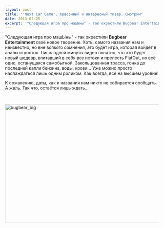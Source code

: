 ```yaml
---
layout: post
title: "'Next Car Game'. Красочный и интересный тизер. Смотрим"
date: 2013-02-25
excerpt: '"Следующая игра про машЫны" - так окрестили Bugbear Entertainment своё новое творение. Хоть, самого названия нам и неизвестно, но вне всякого сомнения, это будет игра, которая войдёт в аналы игростоя. Лишь одной минуты видео понятно, что это будет новый шедевр, впитавший в себя все истоки и прелесть FlatOut...'
---
```


"Следующая игра про машЫны" - так окрестили <b>Bugbear Entertainment </b>своё новое творение. Хоть, самого названия нам и неизвестно, но вне всякого сомнения, это будет игра, которая войдёт в аналы игростоя. Лишь одной минуты видео понятно, что это будет новый шедевр, впитавший в себя все истоки и прелесть FlatOut, но всё одно, останущаяся самобытной. Закольцованная трасса, гонка до последней капли бензина, воды, крови... Уже можно просто наслаждаться лишь одним роликом. Как всегда, всё на высшем уровне!

К сожалению, даты, как и названия нам никто не собирается сообщать. А жаль. Так что, остаётся лишь ждать...

&nbsp;

<a href="http://gamersoul.ru/wp-content/uploads/2013/02/bugbear_big.jpg"><img class="wp-image-1496 aligncenter" alt="bugbear_big" src="http://gamersoul.ru/wp-content/uploads/2013/02/bugbear_big.jpg" width="720" height="389" /></a>